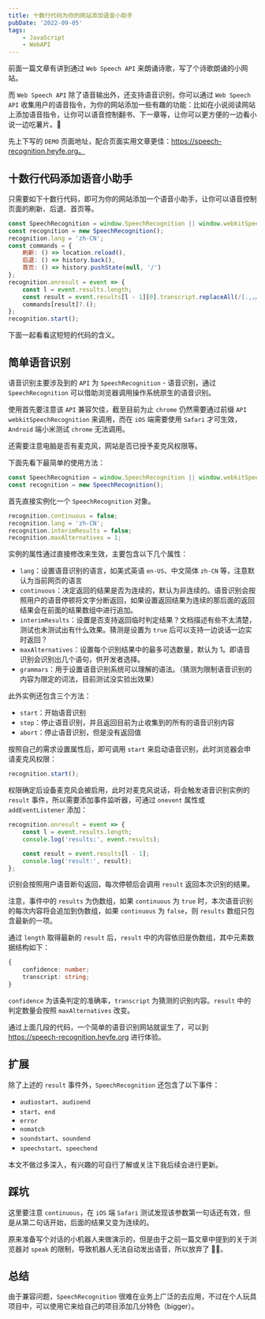 ```yaml
---
title: 十数行代码为你的网站添加语音小助手
pubDate: '2022-09-05'
tags:
    - JavaScript
    - WebAPI
---
```


前面一篇文章有讲到通过 `Web Speech API` 来朗诵诗歌，写了个诗歌朗诵的小网站。

而 `Web Speech API` 除了语音输出外，还支持语音识别，你可以通过 `Web Speech API` 收集用户的语音指令，为你的网站添加一些有趣的功能：比如在小说阅读网站上添加语音指令，让你可以语音控制翻书、下一章等，让你可以更方便的一边看小说一边吃薯片。🐶

先上下写的 `DEMO` 页面地址，配合页面实用文章更佳：https://speech-recognition.heyfe.org。

## 十数行代码添加语音小助手

只需要如下十数行代码，即可为你的网站添加一个语音小助手，让你可以语音控制页面的刷新、后退、首页等。

```js
const SpeechRecognition = window.SpeechRecognition || window.webkitSpeechRecognition;
const recognition = new SpeechRecognition();
recognition.lang = 'zh-CN';
const commands = {
    刷新: () => location.reload(),
    后退: () => history.back(),
    首页: () => history.pushState(null, '/')
};
recognition.onresult = event => {
    const l = event.results.length;
    const result = event.results[l - 1][0].transcript.replaceAll(/[.,，。：？?!！:]/g, ' ').trim();
    commands[result]?.();
};
recognition.start();
```

下面一起看看这短短的代码的含义。

## 简单语音识别

语音识别主要涉及到的 `API` 为 `SpeechRecognition` - 语音识别，通过 `SpeechRecognition` 可以借助浏览器调用操作系统原生的语音识别。

使用首先要注意该 `API` 兼容欠佳，截至目前为止 `chrome` 仍然需要通过前缀 `API` `webkitSpeechRecognition` 来调用，而在 `iOS` 端需要使用 `Safari` 才可生效，`Android` 端小米测试 `chrome` 无法调用。

还需要注意电脑是否有麦克风，网站是否已授予麦克风权限等。

下面先看下最简单的使用方法：

```ts
const SpeechRecognition = window.SpeechRecognition || window.webkitSpeechRecognition;
const recognition = new SpeechRecognition();
```

首先直接实例化一个 `SpeechRecognition` 对象。

```ts
recognition.continuous = false;
recognition.lang = 'zh-CN';
recognition.interimResults = false;
recognition.maxAlternatives = 1;
```

实例的属性通过直接修改来生效，主要包含以下几个属性：

-   `lang`：设置语音识别的语言，如美式英语 `en-US`、中文简体 `zh-CN` 等，注意默认为当前网页的语言
-   `continuous`：决定返回的结果是否为连续的，默认为非连续的。语音识别会按照用户的语音停顿将文字分断返回，如果设置返回结果为连续的那后面的返回结果会在前面的结果数组中进行追加。
-   `interimResults`：设置是否支持返回临时判定结果？文档描述有些不太清楚，测试也未测试出有什么效果。猜测是设置为 `true` 后可以支持一边说话一边实时返回？
-   `maxAlternatives`：设置每个识别结果中的最多可选数量，默认为 1。即语音识别会识别出几个语句，供开发者选择。
-   `grammars`：用于设置语音识别系统可以理解的语法。（猜测为限制语音识别的内容为限定的词法，目前测试没实验出效果）

此外实例还包含三个方法：

-   `start`：开始语音识别
-   `stop`：停止语音识别，并且返回目前为止收集到的所有的语音识别内容
-   `abort`：停止语音识别，但是没有返回值

按照自己的需求设置属性后，即可调用 `start` 来启动语音识别，此时浏览器会申请麦克风权限：

```ts
recognition.start();
```

权限确定后设备麦克风会被启用，此时对麦克风说话，将会触发语音识别实例的 `result` 事件，所以需要添加事件监听器，可通过 `onevent` 属性或 `addEventListener` 添加：

```js
recognition.onresult = event => {
    const l = event.results.length;
    console.log('results:', event.results);

    const result = event.results[l - 1];
    console.log('result:', result);
};
```

识别会按照用户语音断句返回，每次停顿后会调用 `result` 返回本次识别的结果。

注意，事件中的 `results` 为伪数组，如果 `continuous` 为 `true` 时，本次语音识别的每次内容将会追加到伪数组，如果 `continuous` 为 `false`，则 `results` 数组只包含最新的一项。

通过 `length` 取得最新的 `result` 后，`result` 中的内容依旧是伪数组，其中元素数据结构如下：

```ts
{
    confidence: number;
    transcript: string;
}
```

`confidence` 为该条判定的准确率，`transcript` 为猜测的识别内容。`result` 中的判定数量会按照 `maxAlternatives` 改变。

通过上面几段的代码，一个简单的语音识别网站就诞生了，可以到 https://speech-recognition.heyfe.org 进行体验。

## 扩展

除了上述的 `result` 事件外，`SpeechRecognition` 还包含了以下事件：

-   `audiostart`、`audioend`
-   `start`、`end`
-   `error`
-   `nomatch`
-   `soundstart`、`soundend`
-   `speechstart`、`speechend`

本文不做过多深入，有兴趣的可自行了解或关注下我后续会进行更新。

## 踩坑

这里要注意 `continuous`，在 `iOS` 端 `Safari` 测试发现该参数第一句话还有效，但是从第二句话开始，后面的结果又变为连续的。

原来准备写个对话的小机器人来做演示的，但是由于之前一篇文章中提到的关于浏览器对 `speak` 的限制，导致机器人无法自动发出语音，所以放弃了 🤦‍♂️。

## 总结

由于兼容问题，`SpeechRecognition` 很难在业务上广泛的去应用，不过在个人玩具项目中，可以使用它来给自己的项目添加几分特色（bigger）。